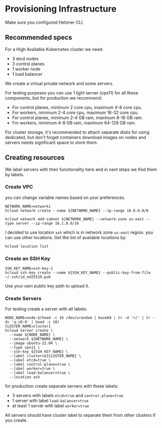 # Provisioning Infrastructure

Make sure you configured Hetzner CLI.

## Recommended specs

For a High Available Kubernetes cluster we need:

* 3 etcd nodes
* 3 control planes
* 1 worker node
* 1 load balancer

We create a virtual private network and some servers.

For testing purposes you can use 1 light server (cpx11) for all these components, but for production we recommend:

* For control planes, minimum 2 core cpu, maximum 4-8 core cpu.
* For workers, minimum 2-4 core cpu, maximum 16-32 core cpu.
* For control planes, minimum 2-4 GB ram, maximum 8-16 GB ram.
* For workers, minimum 4-8 GB ram, maximum 64-128 GB ram.

For cluster storage, it's recommended to attach separate disks for using dedicated,
but don't forget containers download images on nodes and servers needs significant space to store them.

## Creating resources

We label servers with their functionality here and in next steps we find them by labels.

### Create VPC

you can change variable names based on your preferences.

```shell
NETWORK_NAME=network1
hcloud network create --name ${NETWORK_NAME} --ip-range 10.0.0.0/8
```

```shell
hcloud network add-subnet ${NETWORK_NAME} --network-zone us-east --type server --ip-range 10.1.0.0/16
```

I decided to use location `ash` which is in network zone `us-east` region. you can use other locations.
Get the list of available locations by:

```shell
hcloud location list
```

### Create an SSH Key

```shell
SSH_KEY_NAME=ssh-key-1
hcloud ssh-key create --name ${SSH_KEY_NAME} --public-key-from-file ~/.ssh/id_ed25519.pub
```

Use your own public key path to upload it.

### Create Servers

For testing create a server with all labels:

```shell
NODE_NAME=node-$(head -c 16 /dev/urandom | base64 | tr -d '+/' | tr -dc 'a-z0-9' | head -c 10)
CLUSTER_NAME=cluster1
hcloud server create \
  --name ${NODE_NAME} \
  --network ${NETWORK_NAME} \
  --image ubuntu-22.04 \
  --type cpx11 \
  --ssh-key ${SSH_KEY_NAME} \
  --label cluster=${CLUSTER_NAME} \
  --label etcd=true \
  --label control-plane=true \
  --label worker=true \
  --label load-balancer=true \
  --location ash
```

for production create separate servers with these labels:

* 3 servers with labels `etcd=true` and `control-plane=true`
* 1 server with label `load-balancer=true`
* at least 1 server with label `worker=true`

All servers should have cluster label to separate them from other clusters if you create.
